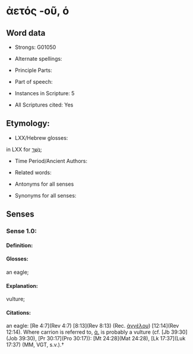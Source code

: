 # ἀετός -οῦ, ὁ

<!-- Status: S2=NeedsEdits -->
<!-- Lexica used for edits:   -->

## Word data

* Strongs: G01050

* Alternate spellings:



* Principle Parts: 


* Part of speech: 


* Instances in Scripture: 5

* All Scriptures cited: Yes

## Etymology: 


* LXX/Hebrew glosses: 

in LXX for [נֶשֶׁר](//en-uhl/H5404);

* Time Period/Ancient Authors: 


* Related words: 

* Antonyms for all senses

* Synonyms for all senses: 


## Senses 


### Sense  1.0: 

#### Definition: 

#### Glosses: 

an eagle; 

#### Explanation: 

vulture; 

#### Citations: 

an eagle: [Re 4:7](Rev 4:7) [8:13](Rev 8:13) (Rec. [ἀγγέλου]()) [12:14](Rev 12:14). Where carrion is referred to, [ἀ.]() is probably a vulture (cf. [Jb 39:30](Job 39:30), [Pr 30:17](Pro 30:17)): [Mt 24:28](Mat 24:28), [Lk 17:37](Luk 17:37) (MM, VGT, s.v.).†
